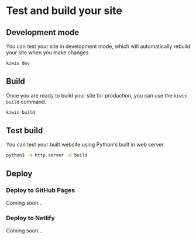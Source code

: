 # Test and build your site

## Development mode

You can test your site in development mode, which will automatically rebuild your site when you make changes.

```bash
kiwis dev
```

## Build

Once you are ready to build your site for production, you can use the `kiwis build` command.

```bash
kiwis build
```

## Test build

You can test your built website using Python's built in web server.

```bash
python3 -m http.server -d build
```

## Deploy

### Deploy to GitHub Pages

Coming soon...

### Deploy to Netlify

Coming soon...

